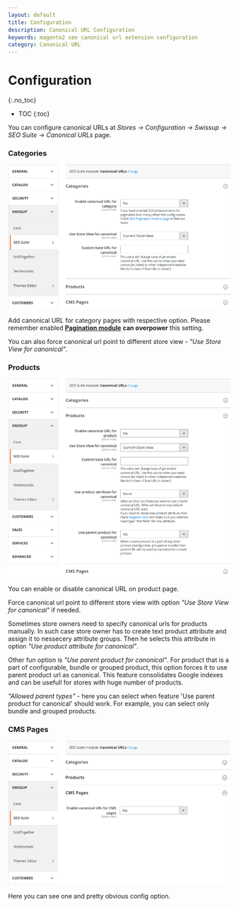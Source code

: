 ```yaml
---
layout: default
title: Configuration
description: Canonical URL Configuration
keywords: magento2 seo canonical url extension configuration
category: Canonical URL
---
```


# Configuration
{:.no_toc}

* TOC
{:toc}

You can configure canonical URLs at
_Stores → Configuration → Swissup → SEO Suite → Canonical URLs_ page.

### Categories

![Category setting](/images/m2/seo-canonicals/categories.png?v=20221214)

Add canonical URL for category pages with respective option. Please remember enabled [**Pagination module**](/m2/extensions/seo-pager/) **can overpower** this setting.

You can also force canonical url point to different store view - *"Use Store View for canonical"*.

### Products

![Products setting](/images/m2/seo-canonicals/products.png?v=20221214)

You can enable or disable canonical URL on product page.

Force canonical url point to different store view with option *"Use Store View for canonical"* if needed.

Sometimes store owners need to specify canonical urls for products manually. In such case store owner has to create text product attribute and assign it to nessecery attribute groups. Then he selects this attribute in option *"Use product attribute for canonical"*.

Other fun option is *"Use parent product for canonical"*. For product that is a part of configurable, bundle or grouped product, this option forces it to use parent product url as canonical. This feature consolidates Google indexes and can be usefull for stores with huge number of products.

*"Allowed parent types"* - here you can select when feature 'Use parent product for canonical' should work. For example, you can select only bundle and grouped products.

### CMS Pages

![CMS Pages setting](/images/m2/seo-canonicals/cms-pages.png?v=20221214)

Here you can see one and pretty obvious config option.
